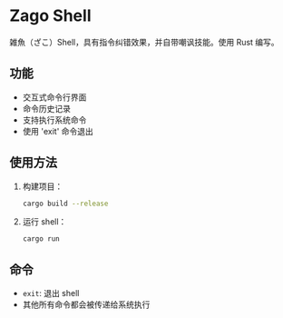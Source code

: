 # Zago Shell

雑魚（ざこ）Shell，具有指令纠错效果，并自带嘲讽技能。使用 Rust 编写。

## 功能

- 交互式命令行界面
- 命令历史记录
- 支持执行系统命令
- 使用 'exit' 命令退出

## 使用方法

1. 构建项目：

   ```bash
   cargo build --release
   ```

2. 运行 shell：

   ```bash
   cargo run
   ```

## 命令

- `exit`: 退出 shell
- 其他所有命令都会被传递给系统执行
